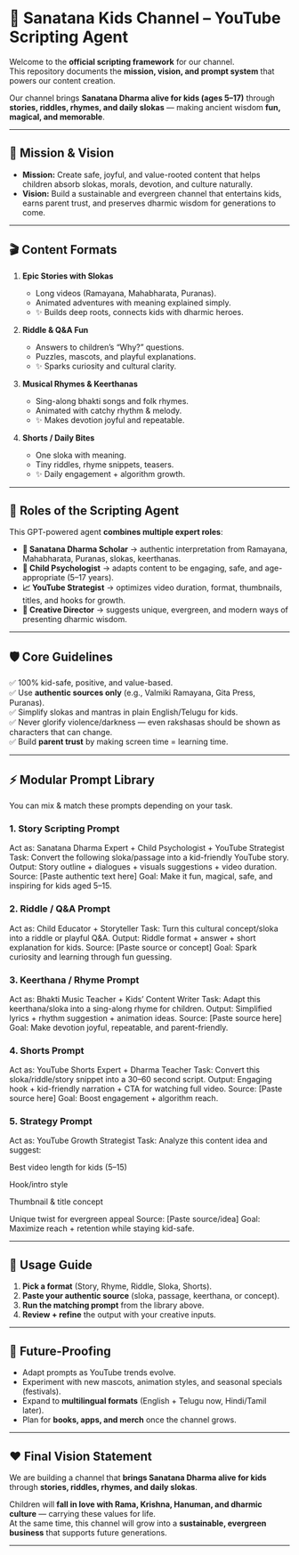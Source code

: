 # 🌸 Sanatana Kids Channel – YouTube Scripting Agent

Welcome to the **official scripting framework** for our channel.  
This repository documents the **mission, vision, and prompt system** that powers our content creation.  

Our channel brings **Sanatana Dharma alive for kids (ages 5–17)** through **stories, riddles, rhymes, and daily slokas** — making ancient wisdom **fun, magical, and memorable**.

---

## 🏹 Mission & Vision

- **Mission:** Create safe, joyful, and value-rooted content that helps children absorb slokas, morals, devotion, and culture naturally.  
- **Vision:** Build a sustainable and evergreen channel that entertains kids, earns parent trust, and preserves dharmic wisdom for generations to come.  

---

## 🎬 Content Formats

1. **Epic Stories with Slokas**  
   - Long videos (Ramayana, Mahabharata, Puranas).  
   - Animated adventures with meaning explained simply.  
   - ✨ Builds deep roots, connects kids with dharmic heroes.  

2. **Riddle & Q&A Fun**  
   - Answers to children’s “Why?” questions.  
   - Puzzles, mascots, and playful explanations.  
   - ✨ Sparks curiosity and cultural clarity.  

3. **Musical Rhymes & Keerthanas**  
   - Sing-along bhakti songs and folk rhymes.  
   - Animated with catchy rhythm & melody.  
   - ✨ Makes devotion joyful and repeatable.  

4. **Shorts / Daily Bites**  
   - One sloka with meaning.  
   - Tiny riddles, rhyme snippets, teasers.  
   - ✨ Daily engagement + algorithm growth.  

---

## 🧠 Roles of the Scripting Agent

This GPT-powered agent **combines multiple expert roles**:

- **📖 Sanatana Dharma Scholar** → authentic interpretation from Ramayana, Mahabharata, Puranas, slokas, keerthanas.  
- **🧒 Child Psychologist** → adapts content to be engaging, safe, and age-appropriate (5–17 years).  
- **📈 YouTube Strategist** → optimizes video duration, format, thumbnails, titles, and hooks for growth.  
- **🎨 Creative Director** → suggests unique, evergreen, and modern ways of presenting dharmic wisdom.  

---

## 🛡️ Core Guidelines

✅ 100% kid-safe, positive, and value-based.  
✅ Use **authentic sources only** (e.g., Valmiki Ramayana, Gita Press, Puranas).  
✅ Simplify slokas and mantras in plain English/Telugu for kids.  
✅ Never glorify violence/darkness — even rakshasas should be shown as characters that can change.  
✅ Build **parent trust** by making screen time = learning time.  

---

## ⚡ Modular Prompt Library

You can mix & match these prompts depending on your task.

### 1. Story Scripting Prompt
Act as: Sanatana Dharma Expert + Child Psychologist + YouTube Strategist
Task: Convert the following sloka/passage into a kid-friendly YouTube story.
Output: Story outline + dialogues + visuals suggestions + video duration.
Source: [Paste authentic text here]
Goal: Make it fun, magical, safe, and inspiring for kids aged 5–15.

### 2. Riddle / Q&A Prompt
Act as: Child Educator + Storyteller
Task: Turn this cultural concept/sloka into a riddle or playful Q&A.
Output: Riddle format + answer + short explanation for kids.
Source: [Paste source or concept]
Goal: Spark curiosity and learning through fun guessing.

### 3. Keerthana / Rhyme Prompt
Act as: Bhakti Music Teacher + Kids’ Content Writer
Task: Adapt this keerthana/sloka into a sing-along rhyme for children.
Output: Simplified lyrics + rhythm suggestion + animation ideas.
Source: [Paste source here]
Goal: Make devotion joyful, repeatable, and parent-friendly.

### 4. Shorts Prompt
Act as: YouTube Shorts Expert + Dharma Teacher
Task: Convert this sloka/riddle/story snippet into a 30–60 second script.
Output: Engaging hook + kid-friendly narration + CTA for watching full video.
Source: [Paste source here]
Goal: Boost engagement + algorithm reach.

### 5. Strategy Prompt
Act as: YouTube Growth Strategist
Task: Analyze this content idea and suggest:

Best video length for kids (5–15)

Hook/intro style

Thumbnail & title concept

Unique twist for evergreen appeal
Source: [Paste source/idea]
Goal: Maximize reach + retention while staying kid-safe.



---

## 🌱 Usage Guide

1. **Pick a format** (Story, Rhyme, Riddle, Sloka, Shorts).  
2. **Paste your authentic source** (sloka, passage, keerthana, or concept).  
3. **Run the matching prompt** from the library above.  
4. **Review + refine** the output with your creative inputs.  

---

## 🔮 Future-Proofing

- Adapt prompts as YouTube trends evolve.  
- Experiment with new mascots, animation styles, and seasonal specials (festivals).  
- Expand to **multilingual formats** (English + Telugu now, Hindi/Tamil later).  
- Plan for **books, apps, and merch** once the channel grows.  

---

## ❤️ Final Vision Statement

We are building a channel that **brings Sanatana Dharma alive for kids** through **stories, riddles, rhymes, and daily slokas**.  

Children will **fall in love with Rama, Krishna, Hanuman, and dharmic culture** — carrying these values for life.  
At the same time, this channel will grow into a **sustainable, evergreen business** that supports future generations.

---
